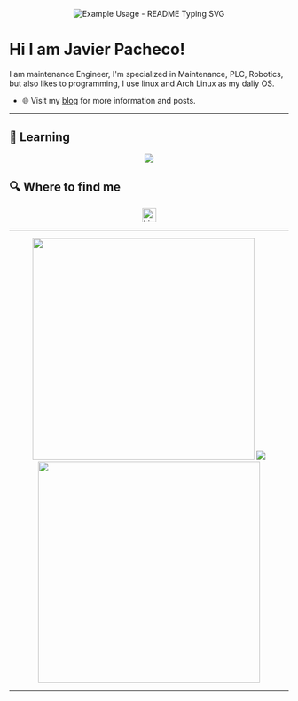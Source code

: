 <p align="center">
  <img src="https://readme-typing-svg.demolab.com/?lines=jpachecoxyz;Industrial+maintenace+engineer;Programmer&font=Fira%20Code&center=true&width=580&height=50&duration=2500&pause=800" alt="Example Usage - README Typing SVG">
</p>

# Hi I am Javier Pacheco! 
I am maintenance Engineer, I'm specialized in Maintenance, PLC, Robotics, but also likes to programming, I use linux and Arch Linux as my daliy OS.

- 🌐 Visit my [blog](https://jpacheco.xyz) for more information and posts.
<!-- - ✍️ Follow me on [Medium](https://pr2tik1.medium.com/) for more written content. -->

---

## 📖 Learning

<p align="center">
  <img src="https://img.shields.io/badge/Python-3776AB?style=for-the-badge&logo=python&logoColor=white"</img>
  <!-- <img src="https://img.shields.io/badge/C-A8B9CC?style=for-the-badge&logo=c&logoColor=white"</img> -->
  <!-- <img src="https://img.shields.io/badge/Nix-5277C3?style=for-the-badge&logo=nixos&logoColor=white"</img> -->
  <!-- <img src="https://img.shields.io/badge/Elisp-7F5AB6?style=for-the-badge&logo=gnu-emacs&logoColor=white"</img> -->
</p>

## 🔍 Where to find me

<div align="center">
  <a href="https://www.linkedin.com/in/jpachecom4">
    <img src="https://img.shields.io/badge/LinkedIn-282C34?logo=linkedin&logoColor=0077B5" alt="LinkedIn logo" title="LinkedIn" height="25" />
  </a>
</div>

---

<p align="center">
  <img src="https://github-readme-stats.vercel.app/api?username=jpachecoxyz&show_icons=true&theme=bear" width="400">
  <img src="https://github-readme-stats.vercel.app/api/top-langs/?username=jpachecoxyz&layout=compact&theme=dark&hide">
  <img src="https://github-readme-streak-stats.herokuapp.com?user=jpachecoxyz&theme=dark&hide_border=true" width="400">
</p>

---
